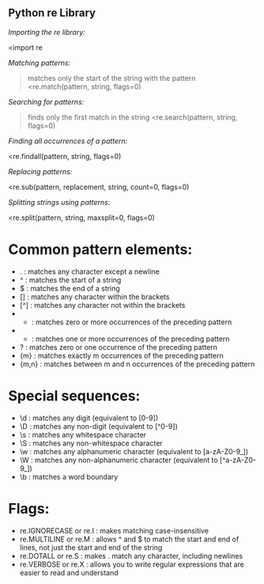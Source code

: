 ## Python re Library
 
*Importing the re library:*

<import re

*Matching patterns:*
>matches only the start of the string with the pattern
<re.match(pattern, string, flags=0)

*Searching for patterns:*
>finds only the first match in the string
<re.search(pattern, string, flags=0)

*Finding all occurrences of a pattern:*

<re.findall(pattern, string, flags=0)

*Replacing patterns:*

<re.sub(pattern, replacement, string, count=0, flags=0)

*Splitting strings using patterns:*

<re.split(pattern, string, maxsplit=0, flags=0)

# Common pattern elements:

-   . : matches any character except a newline
-   ^ : matches the start of a string
-   $ : matches the end of a string
-   [] : matches any character within the brackets
-   [^] : matches any character not within the brackets
-   * : matches zero or more occurrences of the preceding pattern
-   + : matches one or more occurrences of the preceding pattern
-   ? : matches zero or one occurrence of the preceding pattern
-   {m} : matches exactly m occurrences of the preceding pattern
-   {m,n} : matches between m and n occurrences of the preceding pattern

# Special sequences:

-    \d : matches any digit (equivalent to [0-9])
-    \D : matches any non-digit (equivalent to [^0-9])
-    \s : matches any whitespace character
-    \S : matches any non-whitespace character
-    \w : matches any alphanumeric character (equivalent to [a-zA-Z0-9_])
-    \W : matches any non-alphanumeric character (equivalent to [^a-zA-Z0-9_])
-    \b : matches a word boundary

# Flags:

-    re.IGNORECASE or re.I : makes matching case-insensitive
-    re.MULTILINE or re.M : allows ^ and $ to match the start and end of lines, not just the start and end of the string
-    re.DOTALL or re.S : makes . match any character, including newlines
-    re.VERBOSE or re.X : allows you to write regular expressions that are easier to read and understand